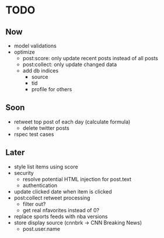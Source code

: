 # TODO

## Now
* model validations
* optimize
    * post:score:   only update recent posts instead of all posts
    * post:collect: only update changed data
    * add db indices
        * source
        * tid
        * profile for others

## Soon
* retweet top post of each day (calculate formula)
    * delete twitter posts
* rspec test cases

## Later
* style list items using score
* security
    * resolve potential HTML injection for post.text
    * authentication
* update clicked date when item is clicked
* post:collect retweet processing
    * filter out?
    * get real nfavorites instead of 0?
* replace sports feeds with nba versions
* store display source (cnnbrk -> CNN Breaking News)
    * post.user.name

